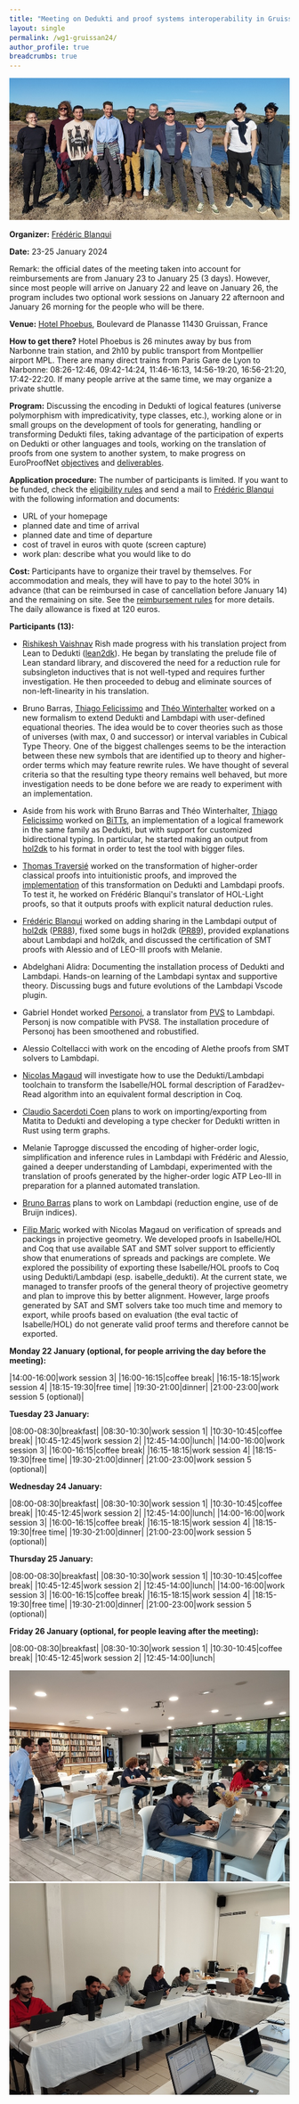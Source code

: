 ```yaml
---
title: "Meeting on Dedukti and proof systems interoperability in Gruissan in January 2024"
layout: single
permalink: /wg1-gruissan24/
author_profile: true
breadcrumbs: true
---
```


<img src="/_pages/WG1/Gruissan24/IMG_20240124_144635.jpg"/>

**Organizer:** [Frédéric Blanqui](https://blanqui.gitlabpages.inria.fr/)

**Date:** 23-25 January 2024

Remark: the official dates of the meeting taken into account for reimbursements are from January 23 to January 25 (3 days). However, since most people will arrive on January 22 and leave on January 26, the program includes two optional work sessions on January 22 afternoon and January 26 morning for the people who will be there.

**Venue:** [Hotel Phoebus](https://hotels-gruissan.com/), Boulevard de Planasse 11430 Gruissan, France

**How to get there?** Hotel Phoebus is 26 minutes away by bus from
Narbonne train station, and 2h10 by public transport from Montpellier
airport MPL. There are many direct trains from Paris Gare de Lyon to
Narbonne: 08:26-12:46, 09:42-14:24, 11:46-16:13, 14:56-19:20,
16:56-21:20, 17:42-22:20. If many people arrive at the same time, we
may organize a private shuttle.

<!--A shuttle will be organized from/to the train station on October 15 at 15:30, and from the hotel to Remiremont train station on October 19 at 15:00. If you want to take the shuttle, send a mail to [Frédéric Blanqui](https://blanqui.gitlabpages.inria.fr/)-->

**Program:** Discussing the encoding in Dedukti of logical features (universe polymorphism with impredicativity, type classes, etc.), working alone or in small groups on the development of tools for generating, handling or transforming Dedukti files, taking advantage of the participation of experts on Dedukti or other languages and tools, working on the translation of proofs from one system to another system, to make progress on EuroProofNet [objectives](../objectives) and [deliverables](../deliverables).

**Application procedure:** The number of participants is limited. If you want to be funded, check the [eligibility rules](https://europroofnet.github.io/eligibility/) and send a mail to [Frédéric Blanqui](https://blanqui.gitlabpages.inria.fr/) with the following information and documents:

  * URL of your homepage
  * planned date and time of arrival
  * planned date and time of departure
  * cost of travel in euros with quote (screen capture)
  * work plan: describe what you would like to do

**Cost:** Participants have to organize their travel by themselves. For accommodation and meals, they will have to pay to the hotel 30% in advance (that can be reimbursed in case of cancellation before January 14) and the remaining on site. See the [reimbursement rules](https://europroofnet.github.io/reimbursement-rules/) for more details. The daily allowance is fixed at 120 euros.

**Participants (13):**

- [Rishikesh Vaishnav](https://lmf.cnrs.fr/Perso/RishVaishnav) Rish made progress with his translation project from Lean to Dedukti ([lean2dk](https://github.com/Deducteam/lean2dk)). He began by translating the prelude file of Lean standard library, and discovered the need for a reduction rule for subsingleton inductives that is not well-typed and requires further investigation. He then proceeded to debug and eliminate sources of non-left-linearity in his translation.

- Bruno Barras, [Thiago Felicissimo](http://www.lsv.fr/~felicissimo/) and [Théo Winterhalter](https://theowinterhalter.github.io/) worked on a new formalism to extend Dedukti and Lambdapi with user-defined equational theories. The idea would be to cover theories such as those of universes (with max, 0 and successor) or interval variables in Cubical Type Theory. One of the biggest challenges seems to be the interaction between these new symbols that are identified up to theory and higher-order terms which may feature rewrite rules. We have thought of several criteria so that the resulting type theory remains well behaved, but more investigation needs to be done before we are ready to experiment with an implementation.

- Aside from his work with Bruno Barras and Théo Winterhalter, [Thiago Felicissimo](http://www.lsv.fr/~felicissimo/) worked on [BiTTs](https://github.com/thiagofelicissimo/BiTTs), an implementation of a logical framework in the same family as Dedukti, but with support for customized bidirectional typing. In particular, he started making an output from [hol2dk](https://github.com/Deducteam/hol2dk/) to his format in order to test the tool with bigger files.

- [Thomas Traversié](https://thomastraversie.github.io/) worked on the transformation of higher-order classical proofs into intuitionistic proofs, and improved the [implementation](https://github.com/thomastraversie/Construkti) of this transformation on Dedukti and Lambdapi proofs. To test it, he worked on Frédéric Blanqui's translator of HOL-Light proofs, so that it outputs proofs with explicit natural deduction rules.

- [Frédéric Blanqui](https://blanqui.gitlabpages.inria.fr/) worked on adding sharing in the Lambdapi output of [hol2dk](https://github.com/Deducteam/hol2dk/) ([PR88](https://github.com/Deducteam/hol2dk/pull/88)), fixed some bugs in hol2dk ([PR89](https://github.com/Deducteam/hol2dk/pull/89)), provided explanations about Lambdapi and hol2dk, and discussed the certification of SMT proofs with Alessio and of LEO-III proofs with Melanie.


- Abdelghani Alidra: Documenting the installation process of Dedukti and Lambdapi. Hands-on learning of the Lambdapi syntax and supportive theory. Discussing bugs and future evolutions of the Lambdapi Vscode plugin.

- Gabriel Hondet worked [Personoj](https://github.com/Deducteam/personoj), a translator from [PVS](https://pvs.csl.sri.com/) to Lambdapi. Personj is now compatible with PVS8. The installation procedure of Personoj has been smoothened and robustified.

- Alessio Coltellacci with work on the encoding of Alethe proofs from SMT solvers to Lambdapi.

- [Nicolas Magaud](https://dpt-info.u-strasbg.fr/~magaud/) will investigate how to use the Dedukti/Lambdapi toolchain to transform the Isabelle/HOL formal description of Faradžev-Read algorithm into an equivalent formal description in Coq.

- [Claudio Sacerdoti Coen](http://www.cs.unibo.it/~sacerdot/) plans to work on importing/exporting from Matita to Dedukti and developing a type checker for
Dedukti written in Rust using term graphs.

- Melanie Taprogge discussed the encoding of higher-order logic, simplification and inference rules in Lambdapi with Frédéric and Alessio, gained a deeper understanding of Lambdapi, experimented with the translation of proofs generated by the higher-order logic ATP Leo-III in preparation for a planned automated translation.

- [Bruno Barras](http://www.lsv.fr/~barras/) plans to work on Lambdapi (reduction engine, use of de Bruijn indices).

- [Filip Maric](http://www.matf.bg.ac.rs/~filip) worked with Nicolas
  Magaud on verification of spreads and packings in projective
  geometry. We developed proofs in Isabelle/HOL and Coq that use
  available SAT and SMT solver support to efficiently show that
  enumerations of spreads and packings are complete. We explored the
  possibility of exporting these Isabelle/HOL proofs to Coq using
  Dedukti/Lambdapi (esp. isabelle_dedukti). At the current state, we
  managed to transfer proofs of the general theory of projective
  geometry and plan to improve this by better alignment. However,
  large proofs generated by SAT and SMT solvers take too much time and
  memory to export, while proofs based on evaluation (the eval tactic
  of Isabelle/HOL) do not generate valid proof terms and therefore
  cannot be exported.

**Monday 22 January (optional, for people arriving the day before the meeting):**

|14:00-16:00|work session 3|
|16:00-16:15|coffee break|
|16:15-18:15|work session 4|
|18:15-19:30|free time|
|19:30-21:00|dinner|
|21:00-23:00|work session 5 (optional)|

**Tuesday 23 January:**

|08:00-08:30|breakfast|
|08:30-10:30|work session 1|
|10:30-10:45|coffee break|
|10:45-12:45|work session 2|
|12:45-14:00|lunch|
|14:00-16:00|work session 3|
|16:00-16:15|coffee break|
|16:15-18:15|work session 4|
|18:15-19:30|free time|
|19:30-21:00|dinner|
|21:00-23:00|work session 5 (optional)|

**Wednesday 24 January:**

|08:00-08:30|breakfast|
|08:30-10:30|work session 1|
|10:30-10:45|coffee break|
|10:45-12:45|work session 2|
|12:45-14:00|lunch|
|14:00-16:00|work session 3|
|16:00-16:15|coffee break|
|16:15-18:15|work session 4|
|18:15-19:30|free time|
|19:30-21:00|dinner|
|21:00-23:00|work session 5 (optional)|

**Thursday 25 January:**

|08:00-08:30|breakfast|
|08:30-10:30|work session 1|
|10:30-10:45|coffee break|
|10:45-12:45|work session 2|
|12:45-14:00|lunch|
|14:00-16:00|work session 3|
|16:00-16:15|coffee break|
|16:15-18:15|work session 4|
|18:15-19:30|free time|
|19:30-21:00|dinner|
|21:00-23:00|work session 5 (optional)|

**Friday 26 January (optional, for people leaving after the meeting):**

|08:00-08:30|breakfast|
|08:30-10:30|work session 1|
|10:30-10:45|coffee break|
|10:45-12:45|work session 2|
|12:45-14:00|lunch|

<img src="/_pages/WG1/Gruissan24/IMG_20240123_172836.jpg"/>
<img src="/_pages/WG1/Gruissan24/IMG_20240123_135333.jpg"/>
